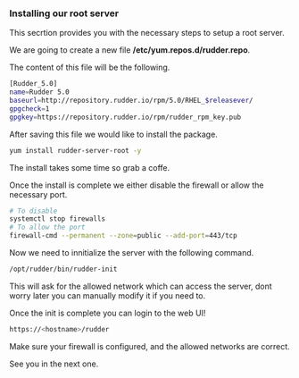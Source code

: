 ### Installing our root server

This secrtion provides you with the necessary steps to setup a root server.

We are going to create a new file **/etc/yum.repos.d/rudder.repo**.

The content of this file will be the following.

``` bash
[Rudder_5.0]
name=Rudder 5.0
baseurl=http://repository.rudder.io/rpm/5.0/RHEL_$releasever/
gpgcheck=1
gpgkey=https://repository.rudder.io/rpm/rudder_rpm_key.pub
```

After saving this file we would like to install the package.

``` bash
yum install rudder-server-root -y
```

The install takes some time so grab a coffe. 

Once the install is complete we either disable the firewall or allow the necessary port.

``` bash
# To disable
systemctl stop firewalls
# To allow the port
firewall-cmd --permanent --zone=public --add-port=443/tcp
```
Now we need to innitialize the server with the following command.

``` bash
/opt/rudder/bin/rudder-init
```

This will ask for the allowed network which can access the server, dont worry later you can manually modify it if you need to.

Once the init is complete you can login to the web UI!

``` bash
https://<hostname>/rudder
```

Make sure your firewall is configured, and the allowed networks are correct.

See you in the next one.



